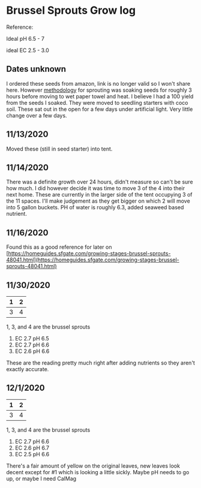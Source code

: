 # Brussel Sprouts Grow log

Reference:

Ideal pH 6.5 - 7

ideal EC 2.5 - 3.0

## Dates unknown
I ordered these seeds from amazon, link is no longer valid so I won't share here. However [methodology](Methodology) for sprouting was soaking seeds for roughly 3 hours before moving to wet paper towel and heat. I believe I had a 100 yield from the seeds I soaked. They were moved to seedling starters with coco soil. These sat out in the open for a few days under artificial light. Very little change over a few days.

## 11/13/2020
Moved these (still in seed starter) into tent. 

## 11/14/2020
There was a definite growth over 24 hours, didn't measure so can't be sure how much. I did however decide it was time to move 3 of the 4 into their next home. These are currently in the larger side of the tent occupying 3 of the 11 spaces. I'll make judgement as they get bigger on which 2 will move into 5 gallon buckets. PH of water is roughly 6.3, added seaweed based nutrient.

## 11/16/2020
Found this as a good reference for later on [https://homeguides.sfgate.com/growing-stages-brussel-sprouts-48041.html](https://homeguides.sfgate.com/growing-stages-brussel-sprouts-48041.html)

## 11/30/2020
| 1 | 2 |
|---|---|
| 3 | 4 |

1, 3, and 4 are the brussel sprouts
1) EC 2.7 pH 6.5
3) EC 2.7 pH 6.6
4) EC 2.6 pH 6.6

These are the reading pretty much right after adding nutrients so they aren't exactly accurate.

## 12/1/2020
| 1 | 2 |
|---|---|
| 3 | 4 |

1, 3, and 4 are the brussel sprouts
1) EC 2.7 pH 6.6
3) EC 2.6 pH 6.7
4) EC 2.5 pH 6.6

There's a fair amount of yellow on the original leaves, new leaves look decent except for #1 which is looking a little sickly. Maybe pH needs to go up, or maybe I need CalMag
